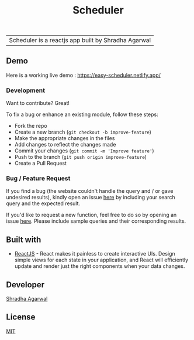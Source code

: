 <h1 align="center"> Scheduler </h1> <br>

<table>
	<tr>
		<td>
			Scheduler is a reactjs app built by Shradha Agarwal
		</td>
	</tr>
</table>

## Demo

Here is a working live demo : https://easy-scheduler.netlify.app/

### Development

Want to contribute? Great!

To fix a bug or enhance an existing module, follow these steps:

- Fork the repo
- Create a new branch (`git checkout -b improve-feature`)
- Make the appropriate changes in the files
- Add changes to reflect the changes made
- Commit your changes (`git commit -m 'Improve feature'`)
- Push to the branch (`git push origin improve-feature`)
- Create a Pull Request

### Bug / Feature Request

If you find a bug (the website couldn't handle the query and / or gave undesired results), kindly open an issue [here](https://github.com/shradhaagarwal01/Scheduler/issues/new) by including your search query and the expected result.

If you'd like to request a new function, feel free to do so by opening an issue [here](https://github.com/shradhaagarwal01/Scheduler/issues/new). Please include sample queries and their corresponding results.

## Built with

- [ReactJS](https://reactjs.org/) - React makes it painless to create interactive UIs. Design simple views for each state in your application, and React will efficiently update and render just the right components when your data changes.

## Developer

[Shradha Agarwal](https://github.com/shradhaagarwal01)

## License
[MIT](https://github.com/shradhaagarwal01/Scheduler/blob/master/LICENSE)

